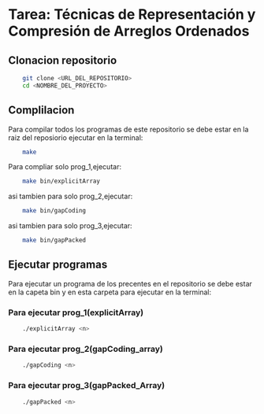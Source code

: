# Tarea: Técnicas de Representación y Compresión de Arreglos Ordenados

## Clonacion repositorio

```sh
    git clone <URL_DEL_REPOSITORIO>
    cd <NOMBRE_DEL_PROYECTO>
```

## Complilacion
Para compilar todos los programas de este repositorio se debe estar en la raiz del reposiorio ejecutar en la terminal:
```sh
    make
```
Para compliar solo prog_1,ejecutar:
```sh
    make bin/explicitArray
```
asi tambien para solo prog_2,ejecutar:
```sh
    make bin/gapCoding
```
asi tambien para solo prog_3,ejecutar:
```sh
    make bin/gapPacked
```
## Ejecutar programas
Para ejecutar un programa de los precentes en el repositorio se debe estar en la capeta bin y en esta carpeta para ejecutar en la terminal:

### Para ejecutar prog_1(explicitArray)
```sh
    ./explicitArray <n>
```
### Para ejecutar prog_2(gapCoding_array)
```sh
    ./gapCoding <n>
```
### Para ejecutar prog_3(gapPacked_Array)
```sh
    ./gapPacked <n>
```